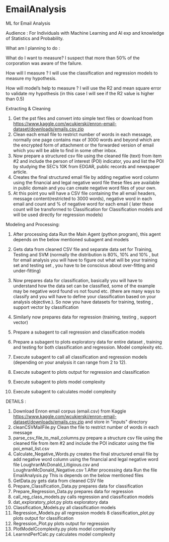 # EmailAnalysis
ML for Email Analysis

Audience : For Individuals with Machine Learning and AI exp and   knowledge of Statistics and Probability.
 
What am I planning to do :

What do I want to measure? I suspect that more than 50% of the corporation was aware of the failure.

How will I measure ? I will use the classification and regression models to measure my hypothesis.

How will model’s  help to measure ? I will use the R2 and mean square error to validate my hypothesis (in this case I will see if the R2 value is higher than 0.5)

Extracting & Cleaning
1. Get the pst files and convert into simple text files or download from https://www.kaggle.com/wcukierski/enron-email-dataset/downloads/emails.csv.zip 
2. Clean each email file to restrict number of words in each message, normally one page contains max of 3000 words and beyond which are the encrypted form of attachment or the forwarded version of email which you will be able to find in some other inbox.
3. Now prepare a structured csv file using the cleaned file (text) from item #2 and include the person of interest (POI) indicator, you and list the POI by studying the SEC’s 10K from EDGAR, public records and newspaper article.
4. Creates the final structured email file by adding negative word column using the financial and legal negative word file these files are available in public domain and you can create negative word files of your own.
5. At this point you will have a CSV file containing the all email headers, message content(restricted to 3000 words), negative word in each email and count and % of negative word for each email ( later these count will be transformed to Classification for Classification models and will be used directly for regression models)

Modeling and Processing:

 

1. After processing data Run the Main Agent (python program), this agent depends on the below mentioned subagent and models

1.  Gets data from cleaned CSV file and separate data set for Training, Testing and SVM (normally the distribution is 80%, 10% and 10% , but for email analysis you will have to figure out what will be your training set and testing set , you have to be conscious about over-fitting and under-fitting)
2.  Now prepares data for classification, basically you will have to understand how the data set can be classified, some of the example may be negative word found vs not found etc. (there are many ways to classify and you will have to define your classification based on your analysis objective.). So now you have datasets for  training, testing , support vector by classification
3.  Similarly now  prepares data for regression (training, testing , support vector)
4.  Prepare a subagent to call regression and classification models
5.  Prepare a subagent to plots exploratory data for entire dataset , training and testing for both classification and regression. Model complexity etc.
6.  Execute subagent to call all   classification and regression models (depending on your analysis it can range from 2 to 12).
7.  Execute subagent to plots output for regression and classification
8.  Execute subagent to plots model complexity
9.  Execute subagent to calculates model complexity



DETAILS :

1.	Download Enron email corpus (email.csv) from Kaggle https://www.kaggle.com/wcukierski/enron-email-dataset/downloads/emails.csv.zip and store in "inputs" directory
2.	cleanCSVMailFile.py Clean the file to restrict number of words in each message
3.	parse_csv_file_to_mail_columns.py prepare a structure csv file using the cleaned file from item #2 and include the POI indicator using the file poi_email_list.csv
4.	Calculate_Negative_Words.py creates the final structured email file by add negative word column using the financial and legal negative word file LoughranMcDonald_Litigious.csv and LoughranMcDonald_Negative.csv
1.After processing data Run the file EmailAnalysis.py This is depends on the below mentioned files
1.	GetData.py gets data from cleaned CSV file
2.	Prepare_Classification_Data.py prepares data for classification
3.	Prepare_Regression_Data.py prepares data for regression
4.	call_reg_class_models.py calls regression and classification models
5.	dat_exploratory_plot.py plots exploratory data
6.	Classification_Models.py all classification models
7.	Regression_Models.py all regression models 8 classification_plot.py plots output for classification
8.	Regression_Plot.py plots output for regression
9.	PlotModelCcomplexity.py plots model complexity
10.	LearnndPerfCalc.py calculates model complexity
